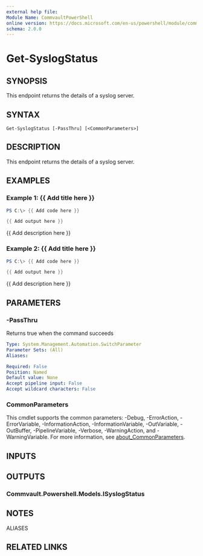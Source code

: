 ```yaml
---
external help file:
Module Name: CommvaultPowerShell
online version: https://docs.microsoft.com/en-us/powershell/module/commvaultpowershell/get-syslogstatus
schema: 2.0.0
---
```


# Get-SyslogStatus

## SYNOPSIS
This endpoint returns the details of a syslog server.

## SYNTAX

```
Get-SyslogStatus [-PassThru] [<CommonParameters>]
```

## DESCRIPTION
This endpoint returns the details of a syslog server.

## EXAMPLES

### Example 1: {{ Add title here }}
```powershell
PS C:\> {{ Add code here }}

{{ Add output here }}
```

{{ Add description here }}

### Example 2: {{ Add title here }}
```powershell
PS C:\> {{ Add code here }}

{{ Add output here }}
```

{{ Add description here }}

## PARAMETERS

### -PassThru
Returns true when the command succeeds

```yaml
Type: System.Management.Automation.SwitchParameter
Parameter Sets: (All)
Aliases:

Required: False
Position: Named
Default value: None
Accept pipeline input: False
Accept wildcard characters: False
```

### CommonParameters
This cmdlet supports the common parameters: -Debug, -ErrorAction, -ErrorVariable, -InformationAction, -InformationVariable, -OutVariable, -OutBuffer, -PipelineVariable, -Verbose, -WarningAction, and -WarningVariable. For more information, see [about_CommonParameters](http://go.microsoft.com/fwlink/?LinkID=113216).

## INPUTS

## OUTPUTS

### Commvault.Powershell.Models.ISyslogStatus

## NOTES

ALIASES

## RELATED LINKS

